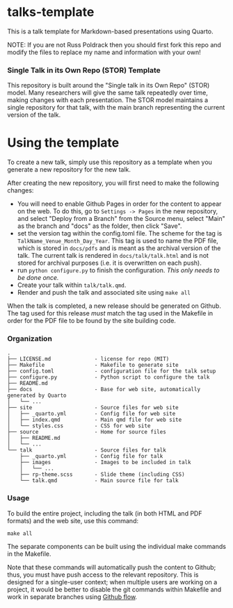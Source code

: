 # talks-template

This is a talk template for Markdown-based presentations using Quarto.  

NOTE:  If you are not Russ Poldrack then you should first fork this repo and modify the files to replace my name and information with your own!

### Single Talk in its Own Repo (STOR) Template

This repository is built around the "Single talk in its Own Repo" (STOR) model.  Many researchers will give the same talk repeatedly over time, making changes with each presentation.  The STOR model maintains a single repository for that talk, with the main branch representing the current version of the talk.  

# Using the template

To create a new talk, simply use this repository as a template when you generate a new repository for the new talk. 

After creating the new repository, you will first need to make the following changes:

- You will need to enable Github Pages in order for the content to appear on the web.  To do this, go to `Settings -> Pages` in the new repository, and select "Deploy from a Branch" from the Source menu, select "Main" as the branch and "docs" as the folder, then click "Save".
- set the version tag within the config.toml file. The scheme for the tag is `TalkName_Venue_Month_Day_Year`.  This tag is used to name the PDF file, which is stored in `docs/pdfs` and is meant as the archival version of the talk.  The current talk is rendered in `docs/talk/talk.html` and is not stored for archival purposes (i.e. it is overwritten on each push). 
- run `python configure.py` to finish the configuration.  *This only needs to be done once.*
- Create your talk within `talk/talk.qmd`.
- Render and push the talk and associated site using `make all`

When the talk is completed, a new release should be generated on Github.  The tag used for this release *must* match the tag used in the Makefile in order for the PDF file to be found by the site building code.


### Organization

```
.
├── LICENSE.md              - license for repo (MIT)
├── Makefile                - Makefile to generate site
├── config.toml             - configuration file for the talk setup
├── configure.py            - Python script to configure the talk
├── README.md
├── docs                    - Base for web site, automatically generated by Quarto
│   └── ...
├── site                    - Source files for web site
│   ├── _quarto.yml         - Config file for web site
│   ├── index.qmd           - Main qmd file for web site
│   └── styles.css          - CSS for web site
├── source                  - Home for source files
│   ├── README.md
│   └── ...
└── talk                    - Source files for talk
    ├── _quarto.yml         - Config file for talk
    ├── images              - Images to be included in talk
    │   └── ...
    ├── rp-theme.scss       - Slide theme (including CSS)
    └── talk.qmd            - Main source file for talk
```

### Usage

To build the entire project, including the talk (in both HTML and PDF formats) and the web site, use this command:

`make all`

The separate components can be built using the individual make commands in the Makefile.

Note that these commands will automatically push the content to Github; thus, you must have push access to the relevant repository.  This is designed for a single-user context; when multiple users are working on a project, it would be better to disable the git commands within Makefile and work in separate branches using [Github flow](https://docs.github.com/en/get-started/quickstart/github-flow).

